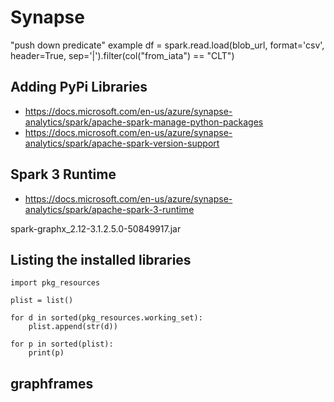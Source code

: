 # Synapse


"push down predicate" example
df = spark.read.load(blob_url, format='csv', header=True, sep='|').filter(col("from_iata") == "CLT")

## Adding PyPi Libraries

- https://docs.microsoft.com/en-us/azure/synapse-analytics/spark/apache-spark-manage-python-packages
- https://docs.microsoft.com/en-us/azure/synapse-analytics/spark/apache-spark-version-support

## Spark 3 Runtime

- https://docs.microsoft.com/en-us/azure/synapse-analytics/spark/apache-spark-3-runtime

spark-graphx_2.12-3.1.2.5.0-50849917.jar

## Listing the installed libraries

```
import pkg_resources

plist = list()

for d in sorted(pkg_resources.working_set):
    plist.append(str(d))

for p in sorted(plist):
    print(p)
```

## graphframes


```

```


